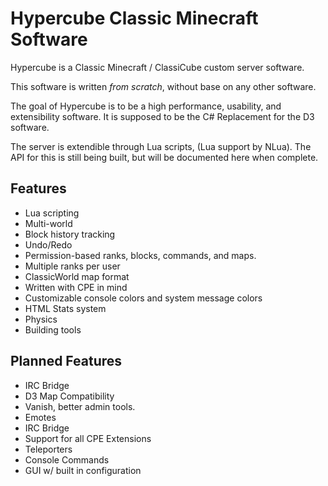 Hypercube Classic Minecraft Software
====================================

Hypercube is a Classic Minecraft / ClassiCube custom server software. 

This software is written *from scratch*, without base on any other software. 

The goal of Hypercube is to be a high performance, usability, and extensibility software. It is supposed to be the C# Replacement for the D3 software.

The server is extendible through Lua scripts, (Lua support by NLua). The API for this is still being built, but will be documented here when complete.

Features
--------

* Lua scripting
* Multi-world
* Block history tracking
* Undo/Redo
* Permission-based ranks, blocks, commands, and maps.
* Multiple ranks per user
* ClassicWorld map format
* Written with CPE in mind
* Customizable console colors and system message colors
* HTML Stats system
* Physics
* Building tools

Planned Features
----------------

* IRC Bridge
* D3 Map Compatibility
* Vanish, better admin tools.
* Emotes
* IRC Bridge
* Support for all CPE Extensions
* Teleporters
* Console Commands
* GUI w/ built in configuration

